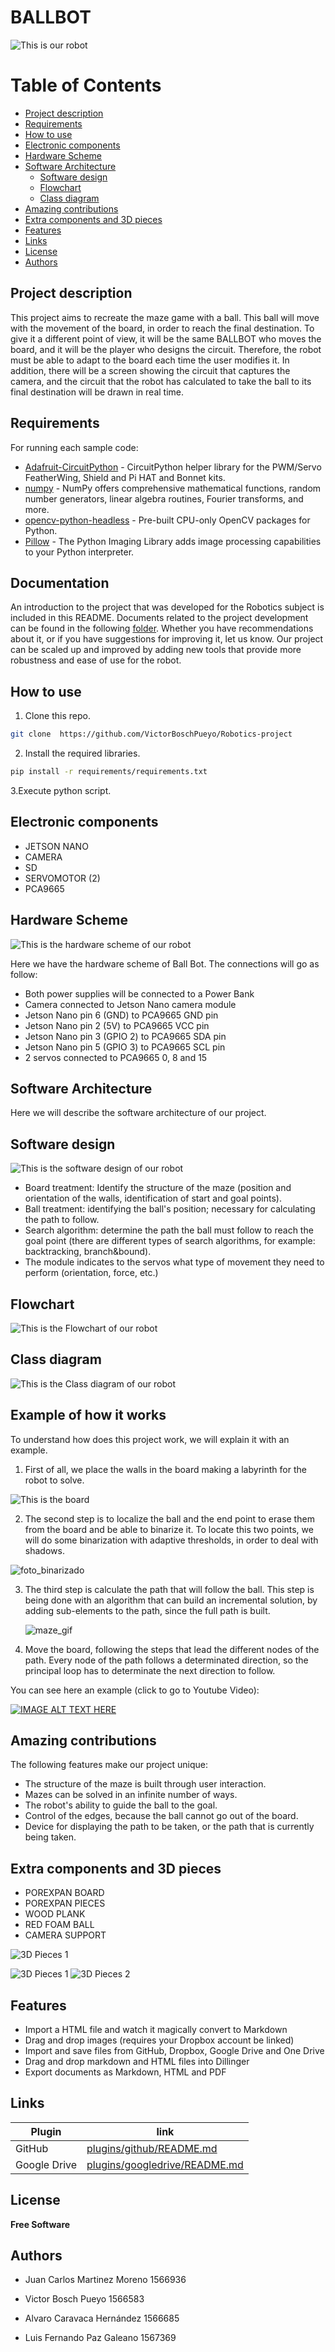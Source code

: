 # BALLBOT
![This is our robot](https://github.com/VictorBoschPueyo/Robotics-project/blob/main/docs/diagrams/foto_robot.jpg)

# Table of Contents
   * [Project description](#Project-description)
   * [Requirements](#Requirements)
   * [How to use](#How-to-use)
   * [Electronic components](#Electronic-components)
   * [Hardware Scheme](#Hardware-Scheme)
   * [Software Architecture](#Software-Architecture)
        * [Software design](#Software-design)
        * [Flowchart](#Flowchart)
        * [Class diagram](#Class-diagram)
   * [Amazing contributions](#Amazing-contributions)
   * [Extra components and 3D pieces](#Extra-components-and-3D-pieces)
   * [Features](#Features)
   * [Links](#Links)
   * [License](#License)
   * [Authors](#Authors)
   

## Project description
This project aims to recreate the maze game with a ball. This ball will move with the movement of the board, in order to reach the final destination.
To give it a different point of view, it will be the same BALLBOT who moves the board, and it will be the player who designs the circuit. Therefore, the robot must be able to adapt to the board each time the user modifies it.
In addition, there will be a screen showing the circuit that captures the camera, and the circuit that the robot has calculated to take the ball to its final destination will be drawn in real time.

## Requirements
For running each sample code:
- [Adafruit-CircuitPython] - CircuitPython helper library for the PWM/Servo FeatherWing, Shield and Pi HAT and Bonnet kits.
- [numpy] - NumPy offers comprehensive mathematical functions, random number generators, linear algebra routines, Fourier transforms, and more.
- [opencv-python-headless] - Pre-built CPU-only OpenCV packages for Python.
- [Pillow] - The Python Imaging Library adds image processing capabilities to your Python interpreter.

## Documentation
An introduction to the project that was developed for the Robotics subject is included in this README.
Documents related to the project development can be found in the following [folder].
Whether you have recommendations about it, or if you have suggestions for improving it, let us know.
Our project can be scaled up and improved by adding new tools that provide more robustness and ease of use for the robot.

## How to use
1. Clone this repo.
```sh
git clone  https://github.com/VictorBoschPueyo/Robotics-project 
```
2. Install the required libraries.
```sh
pip install -r requirements/requirements.txt
```
3.Execute python script.

## Electronic components
- JETSON NANO
- CAMERA
- SD
- SERVOMOTOR (2)
- PCA9665

## Hardware Scheme
![This is the hardware scheme of our robot](https://github.com/VictorBoschPueyo/Robotics-project/blob/main/docs/diagrams/hardware_scheme.PNG)

Here we have the hardware scheme of Ball Bot.
The connections will go as follow:
- Both power supplies will be connected to a Power Bank
- Camera connected to Jetson Nano camera module
- Jetson Nano pin 6 (GND) to PCA9665 GND pin
- Jetson Nano pin 2 (5V) to PCA9665 VCC pin
- Jetson Nano pin 3 (GPIO 2) to PCA9665 SDA pin
- Jetson Nano pin 5 (GPIO 3) to PCA9665 SCL pin
- 2 servos connected to PCA9665 0, 8 and 15

## Software Architecture
Here we will describe the software architecture of our project.
## Software design
![This is the software design of our robot](https://github.com/VictorBoschPueyo/Robotics-project/blob/main/docs/diagrams/software_design.PNG)
- Board treatment: Identify the structure of the maze (position and orientation
of the walls, identification of start and goal points).
- Ball treatment: identifying the ball's position; necessary for calculating the
path to follow.
- Search algorithm: determine the path the ball must follow to reach the goal
point (there are different types of search algorithms, for example:
backtracking, branch&bound).
- The module indicates to the servos what type of movement they need to
perform (orientation, force, etc.)

## Flowchart
![This is the Flowchart of our robot](https://github.com/VictorBoschPueyo/Robotics-project/blob/main/docs/diagrams/spr3-diag-flujo.drawio.png)
## Class diagram
![This is the Class diagram of our robot](https://github.com/VictorBoschPueyo/Robotics-project/blob/main/docs/diagrams/spr2-diag-clases.drawio.png)

## Example of how it works
To understand how does this project work, we will explain it with an example.
1. First of all, we place the walls in the board making a labyrinth for the robot to solve.

![This is the board](https://github.com/VictorBoschPueyo/Robotics-project/blob/main/docs/diagrams/foto_taulell.jpg)

2. The second step is to localize the ball and the end point to erase them from the board and be able to binarize it. To locate this two points, we will do some binarization with adaptive thresholds, in order to deal with shadows.

![foto_binarizado](https://github.com/VictorBoschPueyo/Robotics-project/blob/main/master/bdd/bin_walls_e.jpg)

3. The third step is calculate the path that will follow the ball. This step is being done with an algorithm that can build an incremental solution,
   by adding sub-elements to the path, since the full path is built.
   
   ![maze_gif](https://github.com/VictorBoschPueyo/Robotics-project/blob/main/master/bdd/maze.gif)


4. Move the board, following the steps that lead the different nodes of the path. Every node of the path follows a determinated direction, so the principal loop has to determinate the next direction to follow.

You can see here an example (click to go to Youtube Video):

[![IMAGE ALT TEXT HERE](https://img.youtube.com/vi/QjDZ4R32sOU/0.jpg)](https://www.youtube.com/watch?v=QjDZ4R32sOU)


## Amazing contributions 
The following features make our project unique:
- The structure of the maze is built through user interaction.
- Mazes can be solved in an infinite number of ways.
- The robot's ability to guide the ball to the goal.
- Control of the edges, because the ball cannot go out of the board.
- Device for displaying the path to be taken, or the path that is currently being taken.

## Extra components and 3D pieces
- POREXPAN BOARD
- POREXPAN PIECES
- WOOD PLANK
- RED FOAM BALL
- CAMERA SUPPORT

![3D Pieces 1](https://github.com/VictorBoschPueyo/Robotics-project/blob/main/docs/diagrams/prototype.PNG)

![3D Pieces 1](https://github.com/VictorBoschPueyo/Robotics-project/blob/main/docs/diagrams/3d_pieces_1.PNG)
![3D Pieces 2](https://github.com/VictorBoschPueyo/Robotics-project/blob/main/docs/diagrams/3d_pieces_2.PNG)
## Features

- Import a HTML file and watch it magically convert to Markdown
- Drag and drop images (requires your Dropbox account be linked)
- Import and save files from GitHub, Dropbox, Google Drive and One Drive
- Drag and drop markdown and HTML files into Dillinger
- Export documents as Markdown, HTML and PDF


## Links

| Plugin | link |
| ------ | ------ |
| GitHub | [plugins/github/README.md][PlGh] |
| Google Drive | [plugins/googledrive/README.md][PlGd] |

## License
**Free Software**

## Authors
* Juan Carlos Martinez Moreno 1566936
* Victor Bosch Pueyo                 1566583
* Alvaro Caravaca Hernández   1566685
* Luis Fernando Paz  Galeano   1567369

   [PlGh]: <https://github.com/VictorBoschPueyo/Robotics-project.git>
   [PlGd]: <https://drive.google.com/drive/folders/1HyyOAsSVA52dkZ4_BdE1-cv34iZsNWCG>
   [Adafruit-CircuitPython]:<https://docs.circuitpython.org/projects/servokit/en/latest/>
   [gpio]: <https://pypi.org/project/RPi.GPIO/>
   [numpy]:<https://numpy.org/>
   [opencv-python-headless]: <https://pypi.org/project/opencv-python-headless/>
   [Pillow]:<https://pillow.readthedocs.io/en/stable/>
   [folder]:<https://github.com/VictorBoschPueyo/Robotics-project/tree/main/docs>
   [Adafruit-servokit]:<https://docs.circuitpython.org/projects/servokit/en/latest/>

